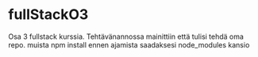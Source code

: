 # fullStackO3
Osa 3 fullstack kurssia. Tehtävänannossa mainittiin että tulisi tehdä oma repo.
muista npm install ennen ajamista saadaksesi node_modules kansio
